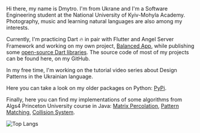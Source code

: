Hi there, my name is Dmytro. I'm from Ukrane and I'm a Software Engineering student at the National University of Kyiv-Mohyla Academy. 
Photography, music and learning natural languages are also among my interests.

Currently, I'm practicing Dart 🔥 in pair with Flutter and Angel Server Framework and working on my own project, [Balanced App](https://balanced.com.ua), while publishing some [open-source Dart libraries](https://pub.dev/publishers/mitryp.com.ua). The source code of most of my projects can be found here, on my GitHub.

In my free time, I'm working on the tutorial video series about Design Patterns in the Ukrainian language.

Here you can take a look on my older packages on Python: [PyPi](https://pypi.org/user/MitryP/).

Finally, here you can find my implementations of some algorithms from Algs4 Princeton University course in Java: [Matrix Percolation](https://github.com/mitryp/Algs4MatrixPercolation), [Pattern Matching](https://github.com/mitryp/Algs4PatternMatching), [Collision System](https://github.com/mitryp/Algs4CollisionSystem).

![Top Langs](https://github-readme-stats.vercel.app/api/top-langs/?username=mitryp&layout=compact&theme=dark&custom_title=My%20Most%20Used%20Languages)
